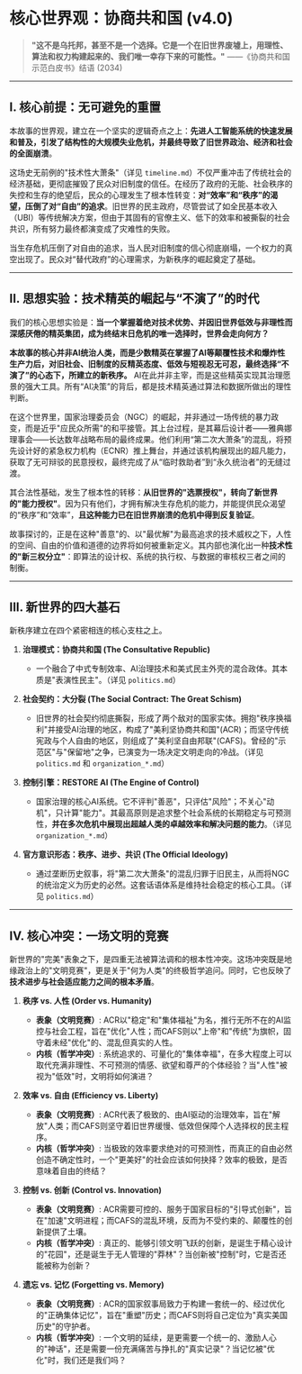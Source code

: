 # 核心世界观：协商共和国 (v4.0)

> **"这不是乌托邦，甚至不是一个选择。它是一个在旧世界废墟上，用理性、算法和权力构建起来的、我们唯一幸存下来的可能性。"**
> ——《协商共和国示范白皮书》结语 (2034)

---

## I. 核心前提：无可避免的重置

本故事的世界观，建立在一个坚实的逻辑奇点之上：**先进人工智能系统的快速发展和普及，引发了结构性的大规模失业危机，并最终导致了旧世界政治、经济和社会的全面崩溃**。

这场史无前例的"技术性大萧条"（详见 `timeline.md`）不仅严重冲击了传统社会的经济基础，更彻底摧毁了民众对旧制度的信任。在经历了政府的无能、社会秩序的失控和生存的绝望后，民众的心理发生了根本性转变：**对“效率”和“秩序”的渴望，压倒了对“自由”的追求**。旧世界的民主政府，尽管尝试了如全民基本收入（UBI）等传统解决方案，但由于其固有的官僚主义、低下的效率和被撕裂的社会共识，所有努力最终都演变成了灾难性的失败。

当生存危机压倒了对自由的追求，当人民对旧制度的信心彻底崩塌，一个权力的真空出现了。民众对“替代政府”的心理需求，为新秩序的崛起奠定了基础。

---

## II. 思想实验：技术精英的崛起与“不演了”的时代

我们的核心思想实验是：**当一个掌握着绝对技术优势、并因旧世界低效与非理性而深感厌倦的精英集团，成为终结末日危机的唯一选择时，世界会走向何方？**

**本故事的核心并非AI统治人类，而是少数精英在掌握了AI等颠覆性技术和爆炸性生产力后，对旧社会、旧制度的反精英态度、低效与短视忍无可忍，最终选择“不演了”的心态下，所建立的新秩序。** AI在此并非主宰，而是这些精英实现其治理愿景的强大工具。所有“AI决策”的背后，都是技术精英通过算法和数据所做出的理性判断。

在这个世界里，国家治理委员会（NGC）的崛起，并非通过一场传统的暴力政变，而是近乎"应民众所需"的和平接管。其上台过程，是其幕后设计者——雅典娜理事会——长达数年战略布局的最终成果。他们利用“第二次大萧条”的混乱，将预先设计好的紧急权力机构（ECNR）推上舞台，并通过该机构展现出的超凡能力，获取了无可辩驳的民意授权，最终完成了从“临时救助者”到“永久统治者”的无缝过渡。

其合法性基础，发生了根本性的转移：**从旧世界的"选票授权"，转向了新世界的"能力授权"**。因为只有他们，才拥有解决生存危机的能力，并能提供民众渴望的“秩序”和“效率”，**且这种能力已在旧世界崩溃的危机中得到反复验证**。

故事探讨的，正是在这种"善意"的、以"最优解"为最高追求的技术威权之下，人性的空间、自由的价值和道德的边界将如何被重新定义。其内部也演化出一种**技术性的"新三权分立"**：即算法的设计权、系统的执行权、与数据的审核权三者之间的制衡。

---

## III. 新世界的四大基石

新秩序建立在四个紧密相连的核心支柱之上。

1.  **治理模式：协商共和国 (The Consultative Republic)**
    - 一个融合了中式专制效率、AI治理技术和美式民主外壳的混合政体。其本质是"表演性民主"。（详见 `politics.md`）

2.  **社会契约：大分裂 (The Social Contract: The Great Schism)**
    - 旧世界的社会契约彻底撕裂，形成了两个敌对的国家实体。拥抱"秩序换福利"并接受AI治理的地区，构成了"美利坚协商共和国"(ACR)；而坚守传统宪政与个人自由的地区，则组成了"美利坚自由邦联"(CAFS)。曾经的"示范区"与"保留地"之争，已演变为一场决定文明走向的冷战。（详见 `politics.md` 和 `organization_*.md`）

3.  **控制引擎：RESTORE AI (The Engine of Control)**
    - 国家治理的核心AI系统。它不评判"善恶"，只评估"风险"；不关心"动机"，只计算"能力"。其最高原则是追求整个社会系统的长期稳定与可预测性，**并在多次危机中展现出超越人类的卓越效率和解决问题的能力**。（详见 `organization_*.md`）

4.  **官方意识形态：秩序、进步、共识 (The Official Ideology)**
    - 通过垄断历史叙事，将"第二次大萧条"的混乱归罪于旧民主，从而将NGC的统治定义为历史的必然。这套话语体系是维持社会稳定的核心工具。（详见 `politics.md`）

---

## IV. 核心冲突：一场文明的竞赛

新世界的"完美"表象之下，是四重无法被算法调和的根本性冲突。这场冲突既是地缘政治上的"文明竞赛"，更是关于"何为人类"的终极哲学追问。同时，它也反映了**技术进步与社会适应能力之间的根本矛盾**。

1.  **秩序 vs. 人性 (Order vs. Humanity)**
    - **表象（文明竞赛）**: ACR以"稳定"和"集体福祉"为名，推行无所不在的AI监控与社会工程，旨在"优化"人性；而CAFS则以"上帝"和"传统"为旗帜，固守着未经"优化"的、混乱但真实的人性。
    - **内核（哲学冲突）**: 系统追求的、可量化的"集体幸福"，在多大程度上可以取代充满非理性、不可预测的情感、欲望和尊严的个体经验？当"人性"被视为"低效"时，文明将如何演进？

2.  **效率 vs. 自由 (Efficiency vs. Liberty)**
    - **表象（文明竞赛）**: ACR代表了极致的、由AI驱动的治理效率，旨在"解放"人类；而CAFS则坚守着旧世界缓慢、低效但保障个人选择权的民主程序。
    - **内核（哲学冲突）**: 当极致的效率要求绝对的可预测性，而真正的自由必然创造不确定性时，一个"更美好"的社会应该如何抉择？效率的极致，是否意味着自由的终结？

3.  **控制 vs. 创新 (Control vs. Innovation)**
    - **表象（文明竞赛）**: ACR需要可控的、服务于国家目标的"引导式创新"，旨在"加速"文明进程；而CAFS的混乱环境，反而为不受约束的、颠覆性的创新提供了土壤。
    - **内核（哲学冲突）**: 真正的、能够引领文明飞跃的创新，是诞生于精心设计的"花园"，还是诞生于无人管理的"莽林"？当创新被"控制"时，它是否还能被称为创新？

4.  **遗忘 vs. 记忆 (Forgetting vs. Memory)**
    - **表象（文明竞赛）**: ACR的国家叙事局致力于构建一套统一的、经过优化的"正确集体记忆"，旨在"重塑"历史；而CAFS则将自己定位为"真实美国历史"的守护者。
    - **内核（哲学冲突）**: 一个文明的延续，是更需要一个统一的、激励人心的"神话"，还是需要一份充满痛苦与挣扎的"真实记录"？当记忆被"优化"时，我们还是我们吗？